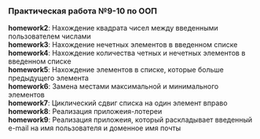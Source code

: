 ### Практическая работа №9-10 по ООП

__homework2__: Нахождение квадрата чисел между введенными пользователем числами    
__homework3__: Нахождение нечетных элементов в введенном списке    
__homework4__: Нахождение количества четных и нечетных элементов в введенном списке    
__homework5__: Нахождение элементов в списке, которые больше предыдущего элемента    
__homework6__: Замена местами максимальной и минимального элементов    
__homework7__: Циклический сдвиг списка на один элемент вправо    
__homework8__: Реализация приложеия-лотереи    
__homework9__: Реализация приложеия, который раскладывает введенный e-mail на имя пользователя и доменное имя почты    
